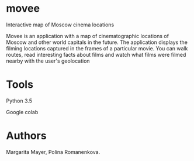 # movee
Interactive map of Moscow cinema locations

Movee is an application with a map of cinematographic locations of Moscow and other world capitals in the future. The application displays the filming locations captured in the frames of a particular movie. You can walk routes, read interesting facts about films and watch what films were filmed nearby with the user's geolocation


# Tools
Python 3.5

Google colab

# Authors
Margarita Mayer, Polina Romanenkova.
